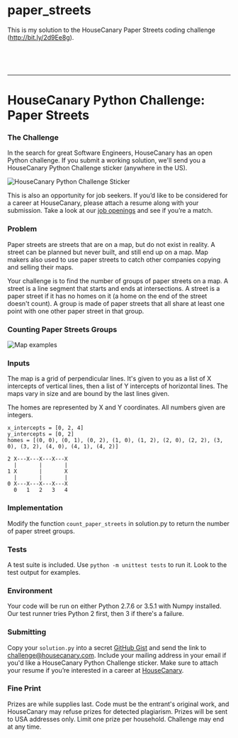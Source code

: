 # paper_streets
This is my solution to the HouseCanary Paper Streets coding challenge (http://bit.ly/2d9Ee8g).

&nbsp;

&nbsp;

----

# HouseCanary Python Challenge: Paper Streets
### The Challenge
In the search for great Software Engineers, HouseCanary has an open Python challenge. If you submit a working solution, we'll send you a HouseCanary Python Challenge sticker (anywhere in the US).

![HouseCanary Python Challenge Sticker](http://i.imgur.com/wFHYD13.png?1)

This is also an opportunity for job seekers. If you’d like to be considered for a career at HouseCanary, please attach a resume along with your submission. Take a look at our [job openings](http://housecanary.com/careers) and see if you’re a match.


### Problem
Paper streets are streets that are on a map, but do not exist in reality. A street can be planned but never built, and still end up on a map. Map makers also used to use paper streets to catch other companies copying and selling their maps.

Your challenge is to find the number of groups of paper streets on a map. A street is a line segment that starts and ends at intersections. A street is a paper street if it has no homes on it (a home on the end of the street doesn't count). A group is made of paper streets that all share at least one point with one other paper street in that group. 


      
### Counting Paper Streets Groups

![Map examples](https://github.com/housecanary/paper_streets/blob/master/map_examples.jpg?raw=true)


### Inputs

The map is a grid of perpendicular lines. It's given to you as a list of X intercepts of vertical lines, then a list of Y intercepts of horizontal lines. The maps vary in size and are bound by the last lines given.

The homes are represented by X and Y coordinates. All numbers given are integers.

    x_intercepts = [0, 2, 4]
    y_intercepts = [0, 2]
    homes = [(0, 0), (0, 1), (0, 2), (1, 0), (1, 2), (2, 0), (2, 2), (3, 0), (3, 2), (4, 0), (4, 1), (4, 2)]

    2 X---X---X---X---X
      |       |       |
    1 X       |       X
      |       |       |
    0 X---X---X---X---X
      0   1   2   3   4

### Implementation
Modify the function `count_paper_streets` in solution.py to return the number of paper street groups.

### Tests
A test suite is included. Use `python -m unittest tests` to run it. Look to the test output for examples.

### Environment
Your code will be run on either Python 2.7.6 or 3.5.1 with Numpy installed. Our test runner tries Python 2 first, then 3 if there's a failure.

### Submitting
Copy your `solution.py` into a secret [GitHub Gist](https://gist.github.com/) and send the link to challenge@housecanary.com. Include your mailing address in your email if you'd like a HouseCanary Python Challenge sticker. Make sure to attach your resume if you’re interested in a career at [HouseCanary](http://housecanary.com/careers).

### Fine Print
Prizes are while supplies last. Code must be the entrant's original work, and HouseCanary may refuse prizes for detected plagiarism. Prizes will be sent to USA addresses only. Limit one prize per household. Challenge may end at any time.
